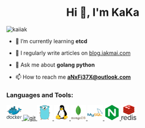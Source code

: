 <h1 align="center">Hi 👋, I'm KaKa</h1>
<!-- <h3 align="center">Backend Engineer for a Voice Live Streaming App</h3> -->

<p align="left"> <img src="https://komarev.com/ghpvc/?username=kaiiak&label=Profile%20views&color=0e75b6&style=flat" alt="kaiiak" /> </p>

<!-- - 🔭 I’m currently working on [GIANT NETWORK](https://github.com/giant-network) -->

- 🌱 I’m currently learning **etcd**

- 📝 I regularly write articles on [blog.iakmai.com](https://blog.iakmai.com)

- 💬 Ask me about **golang** **python**

- 📫 How to reach me **[aNxFi37X@outlook.com](mailto:aNxFi37X@outlook.com)**

<p align="left">
</p>

<h3 align="left">Languages and Tools:</h3>
<p align="left"> <a href="https://www.docker.com/" target="_blank" rel="noreferrer"> <img src="https://raw.githubusercontent.com/devicons/devicon/master/icons/docker/docker-original-wordmark.svg" alt="docker" width="40" height="40"/> </a> <a href="https://git-scm.com/" target="_blank" rel="noreferrer"> <img src="https://www.vectorlogo.zone/logos/git-scm/git-scm-icon.svg" alt="git" width="40" height="40"/> </a> <a href="https://golang.org" target="_blank" rel="noreferrer"> <img src="https://raw.githubusercontent.com/devicons/devicon/master/icons/go/go-original.svg" alt="go" width="40" height="40"/> </a> <a href="https://www.linux.org/" target="_blank" rel="noreferrer"> <img src="https://raw.githubusercontent.com/devicons/devicon/master/icons/linux/linux-original.svg" alt="linux" width="40" height="40"/> </a> <a href="https://www.mongodb.com/" target="_blank" rel="noreferrer"> <img src="https://raw.githubusercontent.com/devicons/devicon/master/icons/mongodb/mongodb-original-wordmark.svg" alt="mongodb" width="40" height="40"/> </a> <a href="https://www.mysql.com/" target="_blank" rel="noreferrer"> <img src="https://raw.githubusercontent.com/devicons/devicon/master/icons/mysql/mysql-original-wordmark.svg" alt="mysql" width="40" height="40"/> </a> <a href="https://www.nginx.com" target="_blank" rel="noreferrer"> <img src="https://raw.githubusercontent.com/devicons/devicon/master/icons/nginx/nginx-original.svg" alt="nginx" width="40" height="40"/> </a> <a href="https://redis.io" target="_blank" rel="noreferrer"> <img src="https://raw.githubusercontent.com/devicons/devicon/master/icons/redis/redis-original-wordmark.svg" alt="redis" width="40" height="40"/> </a> </p>

<!-- <p>&nbsp;<img align="center" src="https://github-readme-stats.vercel.app/api?username=kaiiak&show_icons=true&locale=en" alt="kaiiak" /></p> -->
